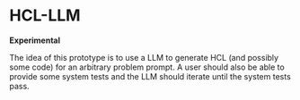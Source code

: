 # HCL-LLM

**Experimental**

The idea of this prototype is to use a LLM to generate HCL (and possibly some code) for an arbitrary problem prompt.
A user should also be able to provide some system tests and the LLM should iterate until the system tests pass.
